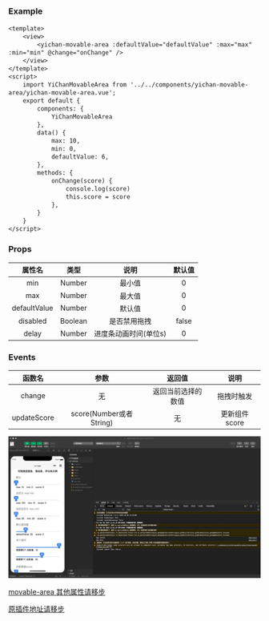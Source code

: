 

### Example
```
<template>
	<view>
		<yichan-movable-area :defaultValue="defaultValue" :max="max" :min="min" @change="onChange" />
	</view>
</template>
<script>
	import YiChanMovableArea from '../../components/yichan-movable-area/yichan-movable-area.vue';
	export default {
		components: {
			YiChanMovableArea
		},
		data() {
			max: 10,
			min: 0,
			defaultValue: 6,
		},
		methods: {
			onChange(score) {
				console.log(score)
				this.score = score
			},
		}
	}
</script>

```
### Props
|  属性名  | 类型 | 说明 | 默认值 |
|  :----:  | :----:  | :----: | :----: |
| min  | Number | 最小值 | 0 |
| max  | Number | 最大值 | 0 |
| defaultValue  | Number | 默认值 | 0 |
| disabled  | Boolean | 是否禁用拖拽 | false |
| delay  | Number | 进度条动画时间(单位s) | 0 |
### Events
|  函数名  | 参数 | 返回值 | 说明 |
| :----:  | :----: | :----: | :----: |
| change  | 无 | 返回当前选择的数值 | 拖拽时触发 |
| updateScore  | score(Number或者 String) | 无 | 更新组件 score |





![](https://github.com/myltx/my-drawing-bed/blob/main/marldown-img/d26vf-74yk1.gif)

[movable-area 其他属性请移步](https://uniapp.dcloud.io/component/movable-view?id=movable-area)

[原插件地址请移步](https://ext.dcloud.net.cn/plugin?id=4242)